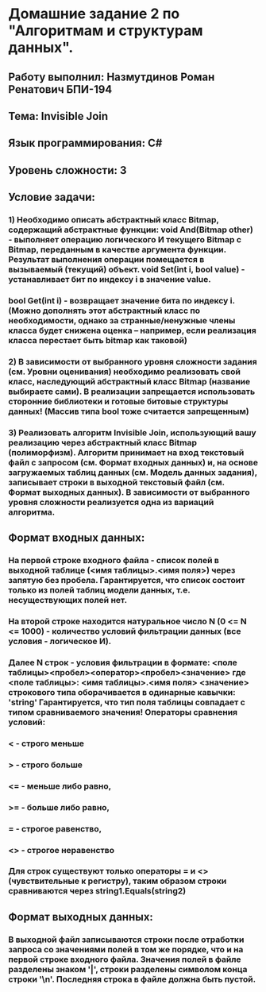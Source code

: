 # Домашние задание 2 по "Алгоритмам и структурам данных".
## Работу выполнил: Назмутдинов Роман Ренатович БПИ-194
## Тема: Invisible Join
## Язык программирования: С#
## Уровень сложности: 3
## Условие задачи:
### 1) Необходимо описать абстрактный класс Bitmap, содержащий абстрактные функции: void And(Bitmap other) - выполняет операцию логического И текущего Bitmap с Bitmap, переданным в качестве аргумента функции. Результат выполнения операции помещается в вызываемый (текущий) объект. void Set(int i, bool value) - устанавливает бит по индексу i в значение value.
### bool Get(int i) - возвращает значение бита по индексу i. (Можно дополнять этот абстрактный класс по необходимости, однако за странные/ненужные члены класса будет снижена оценка – например, если реализация класса перестает быть bitmap как таковой)
### 2) В зависимости от выбранного уровня сложности задания (см. Уровни оценивания) необходимо реализовать свой класс, наследующий абстрактный класс Bitmap (название выбираете сами). В реализации запрещается использовать сторонние библиотеки и готовые битовые структуры данных! (Массив типа bool тоже считается запрещенным)
### 3) Реализовать алгоритм Invisible Join, использующий вашу реализацию через абстрактный класс Bitmap (полиморфизм). Алгоритм принимает на вход текстовый файл с запросом (см. Формат входных данных) и, на основе загружаемых таблиц данных (см. Модель данных задания), записывает строки в выходной текстовый файл (см. Формат выходных данных). В зависимости от выбранного уровня сложности реализуется одна из вариаций алгоритма.
## Формат входных данных:
### На первой строке входного файла - список полей в выходной таблице (<имя таблицы>.<имя поля>) через запятую без пробела. Гарантируется, что список состоит только из полей таблиц модели данных, т.е. несуществующих полей нет. 
### На второй строке находится натуральное число N (0 <= N <= 1000) - количество условий фильтрации данных (все условия - логическое И). 
### Далее N строк - условия фильтрации в формате: <поле таблицы><пробел><оператор><пробел><значение> где <поле таблицы>: <имя таблицы>.<имя поля> <значение> строкового типа оборачивается в одинарные кавычки: 'string' Гарантируется, что тип поля таблицы совпадает с типом сравниваемого значения! Операторы сравнения условий:
### < - строго меньше
### > - строго больше
### <= - меньше либо равно,
### >= - больше либо равно,
### = - строгое равенство,
### <> - строгое неравенство
### Для строк существуют только операторы = и <> (чувствительные к регистру), таким образом строки сравниваются через string1.Equals(string2)
## Формат выходных данных:
### В выходной файл записываются строки после отработки запроса со значениями полей в том же порядке, что и на первой строке входного файла. Значения полей в файле разделены знаком '|', строки разделены символом конца строки '\n'. Последняя строка в файле должна быть пустой.